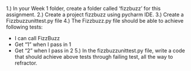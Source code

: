 1.) In your Week 1 folder, create a folder called ‘fizzbuzz’ for this assignment.
2.) Create a project fizzbuzz using pycharm IDE.
3.) Create a Fizzbuzzunittest.py file
4.) The Fizzbuzz.py file should be able to achieve following tests:
- I can call FizzBuzz
- Get “1” when I pass in 1
- Get “2” when I pass in 2
5.) In the fizzbuzzunittest.py file, write a code that should achieve above tests through failing test,   all the way to refractor. 